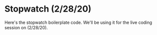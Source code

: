 # Stopwatch (2/28/20)

Here's the stopwatch boilerplate code. We'll be using it for the live coding session on (2/28/20).